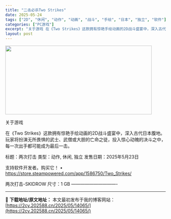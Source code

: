 ```yaml
---
title: "二击必杀Two Strikes"
date: 2025-05-24
tags: ["2D", "休闲", "动作", "动画", "战斗", "手绘", "日本", "独立", "软件"]
categories: ["PC游戏"]
excerpt: "关于游戏 在《Two Strikes》这款拥有惊艳手绘动画的2D战斗盛宴中，深入古代日本腹地。玩家将扮演无所畏惧的武士、武僧或大胆的亡命之徒，投入惊心动魄的决斗之中，每一次出手都可能成为最后一击。 标题：两次打击 类型：动作, 休闲, 独立 发售日期：2025年5月23日 支持软件开发者。购买它！ &hellip;"
layout: post
---
```


<img src="https://2cy.202588.cn/wp-content/uploads/2025/05/2025052403085495.webp" alt="" width="460" height="215" class="aligncenter size-full wp-image-14062" />

关于游戏

在《Two Strikes》这款拥有惊艳手绘动画的2D战斗盛宴中，深入古代日本腹地。玩家将扮演无所畏惧的武士、武僧或大胆的亡命之徒，投入惊心动魄的决斗之中，每一次出手都可能成为最后一击。

标题：两次打击
类型：动作, 休闲, 独立
发售日期：2025年5月23日

支持软件开发者。购买它！
• https://store.steampowered.com/app/1586750/Two_Strikes/

两次打击-SKIDROW
尺寸：1 GB
——————————- 

---
📖 **下载地址/原文地址：** 本文最初发布于我的博客网站：[https://2cy.202588.cn/2025/05/14065/](https://2cy.202588.cn/2025/05/14065/)

